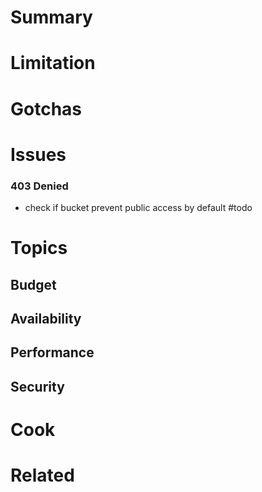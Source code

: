 # Summary

# Limitation

# Gotchas

# Issues

### 403 Denied
- check if bucket prevent public access by default #todo

# Topics

## Budget

## Availability

## Performance

## Security

# Cook

# Related

